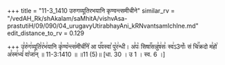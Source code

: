 +++
title = "11-3_1410 उरुगव्यूतिरभयानि कृण्वन्त्समीचीने"
similar_rv = "/vedAH_Rk/shAkalam/saMhitA/vishvAsa-prastutiH/09/090/04_urugavyUtirabhayAni_kRNvantsamIchIne.md"
edit_distance_to_rv = 0.129

+++
उ꣣रु꣡ग꣢व्यूति꣣र꣡भ꣢यानि कृ꣣ण्व꣡न्त्स꣢मीची꣣ने꣡ आ प꣢꣯वस्वा꣣ पु꣡र꣢न्धी। अ꣣पः꣡ सिषा꣢꣯सन्नु꣣ष꣢सः꣣ स्व꣢ऽ3र्गाः꣡ सं चि꣢꣯क्रदो म꣣हो꣢ अ꣣स्म꣢भ्यं꣣ वा꣡जा꣢न् ॥ 11-3:1410 ॥ ॥11 (5)॥ [धा. 30 । उ 1 । स्व. 6 ।]

<div class="js_include " url="/vedAH_Rk/shAkalam/saMhitA/vishvAsa-prastutiH/09/090/04_urugavyUtirabhayAni_kRNvantsamIchIne.md"  newLevelForH1="2" title="विश्वास-शाकल-प्रस्तुतिः"  > </div>